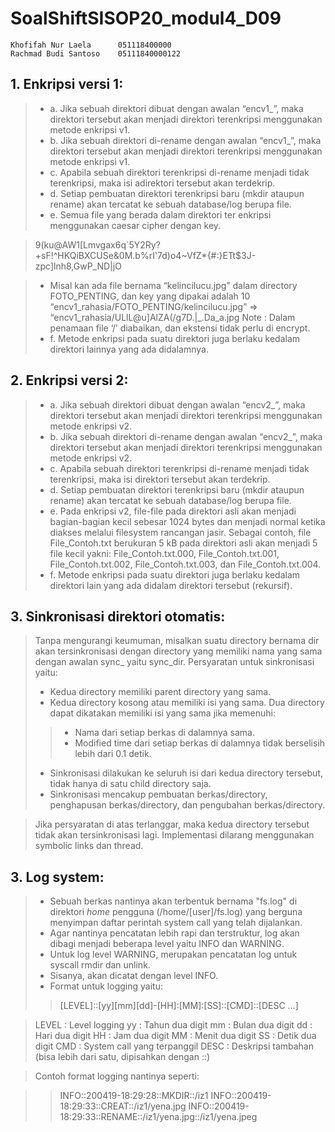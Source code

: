 # SoalShiftSISOP20_modul4_D09
```
Khofifah Nur Laela      051118400000
Rachmad Budi Santoso    05111840000122
```
## 1. Enkripsi versi 1:
>- a. Jika sebuah direktori dibuat dengan awalan “encv1_”, maka direktori tersebut akan menjadi direktori terenkripsi menggunakan metode enkripsi v1.
>- b. Jika sebuah direktori di-rename dengan awalan “encv1_”, maka direktori tersebut akan menjadi direktori terenkripsi menggunakan metode enkripsi v1.
>- c. Apabila sebuah direktori terenkripsi di-rename menjadi tidak terenkripsi, maka isi adirektori tersebut akan terdekrip.
>- d. Setiap pembuatan direktori terenkripsi baru (mkdir ataupun rename) akan tercatat ke sebuah database/log berupa file.
>- e. Semua file yang berada dalam direktori ter enkripsi menggunakan caesar cipher dengan key.

> 9(ku@AW1[Lmvgax6q`5Y2Ry?+sF!^HKQiBXCUSe&0M.b%rI'7d)o4~VfZ*{#:}ETt$3J-zpc]lnh8,GwP_ND|jO

>- Misal kan ada file bernama “kelincilucu.jpg” dalam directory FOTO_PENTING, dan key yang dipakai adalah 10
“encv1_rahasia/FOTO_PENTING/kelincilucu.jpg” => “encv1_rahasia/ULlL@u]AlZA(/g7D.|_.Da_a.jpg
Note : Dalam penamaan file ‘/’ diabaikan, dan ekstensi tidak perlu di encrypt.
>- f. Metode enkripsi pada suatu direktori juga berlaku kedalam direktori lainnya yang ada didalamnya.

## 2. Enkripsi versi 2:
>- a. Jika sebuah direktori dibuat dengan awalan “encv2_”, maka direktori tersebut akan menjadi direktori terenkripsi menggunakan metode enkripsi v2.
>- b. Jika sebuah direktori di-rename dengan awalan “encv2_”, maka direktori tersebut akan menjadi direktori terenkripsi menggunakan metode enkripsi v2.
>- c. Apabila sebuah direktori terenkripsi di-rename menjadi tidak terenkripsi, maka isi direktori tersebut akan terdekrip.
>- d. Setiap pembuatan direktori terenkripsi baru (mkdir ataupun rename) akan tercatat ke sebuah database/log berupa file.
>- e. Pada enkripsi v2, file-file pada direktori asli akan menjadi bagian-bagian kecil sebesar 1024 bytes dan menjadi normal ketika diakses melalui filesystem rancangan jasir. Sebagai contoh, file File_Contoh.txt berukuran 5 kB pada direktori asli akan menjadi 5 file kecil yakni: File_Contoh.txt.000, File_Contoh.txt.001, File_Contoh.txt.002, File_Contoh.txt.003, dan File_Contoh.txt.004.
>- f. Metode enkripsi pada suatu direktori juga berlaku kedalam direktori lain yang ada didalam direktori tersebut (rekursif).

## 3. Sinkronisasi direktori otomatis:
> Tanpa mengurangi keumuman, misalkan suatu directory bernama dir akan tersinkronisasi dengan directory yang memiliki nama yang sama dengan awalan sync_ yaitu sync_dir. Persyaratan untuk sinkronisasi yaitu:
>- Kedua directory memiliki parent directory yang sama.
>- Kedua directory kosong atau memiliki isi yang sama. Dua directory dapat dikatakan memiliki isi yang sama jika memenuhi:
>>- Nama dari setiap berkas di dalamnya sama.
>>- Modified time dari setiap berkas di dalamnya tidak berselisih lebih dari 0.1 detik.
>- Sinkronisasi dilakukan ke seluruh isi dari kedua directory tersebut, tidak hanya di satu child directory saja.
>- Sinkronisasi mencakup pembuatan berkas/directory, penghapusan berkas/directory, dan pengubahan berkas/directory.

> Jika persyaratan di atas terlanggar, maka kedua directory tersebut tidak akan tersinkronisasi lagi.
Implementasi dilarang menggunakan symbolic links dan thread.

## 3. Log system:
>- Sebuah berkas nantinya akan terbentuk bernama "fs.log" di direktori *home* pengguna (/home/[user]/fs.log) yang berguna menyimpan daftar perintah system call yang telah dijalankan.
>- Agar nantinya pencatatan lebih rapi dan terstruktur, log akan dibagi menjadi beberapa level yaitu INFO dan WARNING.
>- Untuk log level WARNING, merupakan pencatatan log untuk syscall rmdir dan unlink.
>- Sisanya, akan dicatat dengan level INFO.
>- Format untuk logging yaitu:
>> [LEVEL]::[yy][mm][dd]-[HH]:[MM]:[SS]::[CMD]::[DESC ...]

> LEVEL    : Level logging
> yy        : Tahun dua digit
> mm         : Bulan dua digit
> dd         : Hari dua digit
> HH         : Jam dua digit
> MM         : Menit dua digit
> SS         : Detik dua digit
> CMD          : System call yang terpanggil
> DESC      : Deskripsi tambahan (bisa lebih dari satu, dipisahkan dengan ::)

> Contoh format logging nantinya seperti:

>> INFO::200419-18:29:28::MKDIR::/iz1
>> INFO::200419-18:29:33::CREAT::/iz1/yena.jpg
>> INFO::200419-18:29:33::RENAME::/iz1/yena.jpg::/iz1/yena.jpeg
